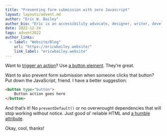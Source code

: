 ```yaml
---
title: "Preventing form submission with zero Javascript"
layout: layouts/advent.md
author: "Eric W. Bailey"
author_bio: "Eric is an accessibility advocate, designer, writer, developer, and speaker."
date: 2022-12-24
tags: advent2022
author_links:
  - label: "Website/Blog"
    url: "https://ericwbailey.website/"
    link_label: "ericwbailey.website"
---
```

Want to [trigger an action](https://ashleemboyer.com/blog/should-i-use-a-button-or-a-link)? Use [a button element](https://developer.mozilla.org/en-US/docs/Web/HTML/Element/button). They’re great.

Want to also prevent form submission when someone clicks that button? Put down the JavaScript, friend. I have a better suggestion:

```html
<button type="button">
	Button action goes here
</button>
```

And that’s it! No  `preventDefault()` or no overwrought dependencies that will stop working without notice. Just good ol’ reliable HTML and [a humble attribute](https://developer.mozilla.org/en-US/docs/Web/HTML/Element/button#attr-type).

Okay, cool, thanks!

